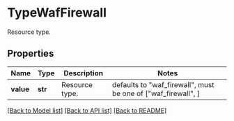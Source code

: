 # TypeWafFirewall

Resource type.

## Properties
Name | Type | Description | Notes
------------ | ------------- | ------------- | -------------
**value** | **str** | Resource type. | defaults to "waf_firewall",  must be one of ["waf_firewall", ]

[[Back to Model list]](../README.md#documentation-for-models) [[Back to API list]](../README.md#documentation-for-api-endpoints) [[Back to README]](../README.md)


